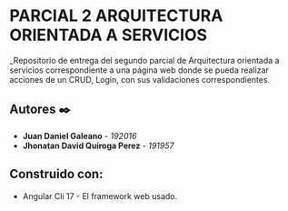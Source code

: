 # PARCIAL 2 ARQUITECTURA ORIENTADA A SERVICIOS

_Repositorio de entrega del segundo parcial de Arquitectura orientada a servicios correspondiente a una página web donde se pueda realizar acciones de un CRUD, Login, con sus validaciones correspondientes.

## Autores ✒️

- **Juan Daniel Galeano** - _192016_
- **Jhonatan David Quiroga Perez** - _191957_

## Construido con:

- Angular Cli 17 - El framework web usado.